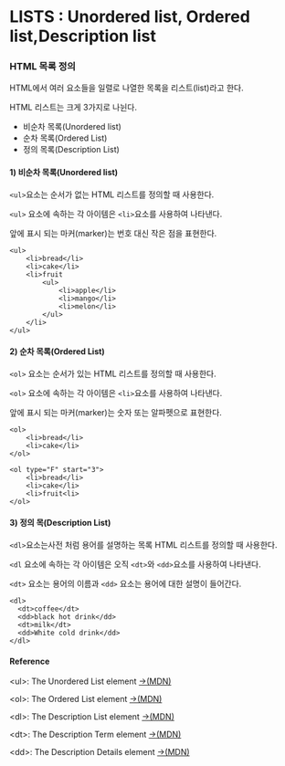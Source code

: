 # LISTS : Unordered list, Ordered list,Description list

### HTML 목록 정의

HTML에서 여러 요소들을 일렬로 나열한 목록을 리스트\(list\)라고 한다. 

HTML 리스트는 크게 3가지로 나뉜다.

* 비순차 목록\(Unordered list\)
* 순차 목록\(Ordered List\)
* 정의 목록\(Description List\)

#### 1\) 비순차 목록\(Unordered list\)

`<ul>`요소는 순서가 없는 HTML 리스트를 정의할 때 사용한다.

`<ul>` 요소에 속하는 각 아이템은 `<li>`요소를 사용하여 나타낸다.

앞에 표시 되는 마커\(marker\)는 번호 대신 작은 점을 표현한다.

```markup
<ul>
	<li>bread</li>
	<li>cake</li>
	<li>fruit
		<ul>
			<li>apple</li>
			<li>mango</li>
			<li>melon</li>
		</ul>
	</li>
</ul>
```

#### 2\) 순차 목록\(Ordered List\)

`<ol>` 요소는 순서가 있는 HTML 리스트를 정의할 때 사용한다.

`<ol>` 요소에 속하는 각 아이템은 `<li>`요소를 사용하여 나타낸다.

앞에 표시 되는 마커\(marker\)는 숫자 또는 알파펫으로 표현한다.

```markup
<ol>
	<li>bread</li>
	<li>cake</li>
</ol>

<ol type="F" start="3">
	<li>bread</li>
	<li>cake</li>
	<li>fruit<li>
</ol>
```

#### 3\) 정의 목\(Description List\)

`<dl>`요소는사전 처럼 용어를 설명하는 목록 HTML 리스트를 정의할 때 사용한다.

`<dl` 요소에 속하는 각 아이템은 오직 `<dt>`와 `<dd>`요소를 사용하여 나타낸다.

`<dt>` 요소는 용어의 이름과 `<dd>` 요소는 용어에 대한 설명이 들어간다.

```markup
<dl>
  <dt>coffee</dt>
  <dd>black hot drink</dd>
  <dt>milk</dt>
  <dd>White cold drink</dd>
</dl>
```

#### Reference 

&lt;ul&gt;: The Unordered List element [→\(MDN\)](https://developer.mozilla.org/en-US/docs/Web/HTML/Element/ul)

&lt;ol&gt;: The Ordered List element [→\(MDN\)](https://developer.mozilla.org/en-US/docs/Web/HTML/Element/ol)

&lt;dl&gt;: The Description List element [→\(MDN\)](https://developer.mozilla.org/en-US/docs/Web/HTML/Element/dl)

&lt;dt&gt;: The Description Term element [→\(MDN\)](https://developer.mozilla.org/en-US/docs/Web/HTML/Element/dt)

&lt;dd&gt;: The Description Details element [→\(MDN\)](https://developer.mozilla.org/en-US/docs/Web/HTML/Element/dd)

